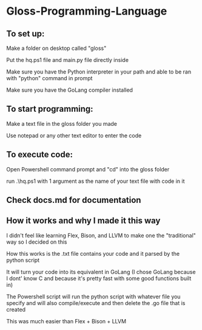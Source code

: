 # Gloss-Programming-Language

## To set up:

Make a folder on desktop called "gloss"

Put the hq.ps1 file and main.py file directly inside

Make sure you have the Python interpreter in your path and able to be ran with "python" command in prompt

Make sure you have the GoLang compiler installed

## To start programming:

Make a text file in the gloss folder you made

Use notepad or any other text editor to enter the code 

## To execute code:

Open Powershell command prompt and "cd" into the gloss folder

run .\hq.ps1 with 1 argument as the name of your text file with code in it

## Check docs.md for documentation

## How it works and why I made it this way

I didn't feel like learning Flex, Bison, and LLVM to make one the "traditional" way so I decided on this

How this works is the .txt file contains your code and it parsed by the python script

It will turn your code into its equivalent in GoLang (I chose GoLang because I dont' know C and because it's pretty fast with some good functions built in)

The Powershell script will run the python script with whatever file you specify and will also compile/execute and then delete the .go file that is created

This was much easier than Flex + Bison + LLVM
